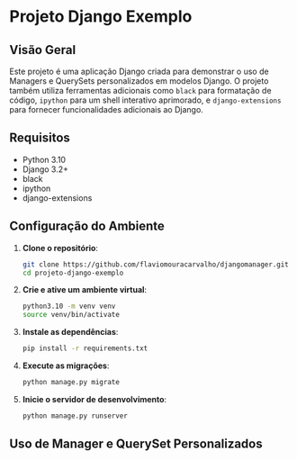 # Projeto Django Exemplo

## Visão Geral

Este projeto é uma aplicação Django criada para demonstrar o uso de Managers e QuerySets personalizados em modelos Django. O projeto também utiliza ferramentas adicionais como `black` para formatação de código, `ipython` para um shell interativo aprimorado, e `django-extensions` para fornecer funcionalidades adicionais ao Django.

## Requisitos

- Python 3.10
- Django 3.2+
- black
- ipython
- django-extensions

## Configuração do Ambiente

1. **Clone o repositório**:
    ```sh
    git clone https://github.com/flaviomouracarvalho/djangomanager.git
    cd projeto-django-exemplo
    ```

2. **Crie e ative um ambiente virtual**:
    ```sh
    python3.10 -m venv venv
    source venv/bin/activate
    ```

3. **Instale as dependências**:
    ```sh
    pip install -r requirements.txt
    ```

4. **Execute as migrações**:
    ```sh
    python manage.py migrate
    ```

5. **Inicie o servidor de desenvolvimento**:
    ```sh
    python manage.py runserver
    ```

## Uso de Manager e QuerySet Personalizados
